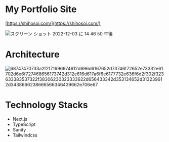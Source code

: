 # My Portfolio Site
[https://shihosoi.com/](https://shihosoi.com/)

![スクリーン ショット 2022-12-03 に 14 46 50 午後](https://user-images.githubusercontent.com/87953076/205426412-d277c206-c170-44cd-a567-0ac79ec2f288.png)

# Architecture
![68747470733a2f2f71696974612d696d6167652d73746f72652e73332e61702d6e6f727468656173742d312e616d617a6f6e6177732e636f6d2f302f323633383537322f38306230323333622d656433342d353134652d313239612d3438666238666566346439662e706e67](https://user-images.githubusercontent.com/87953076/205426319-5d1b06ac-0591-4610-8733-83a728436f69.png)

# Technology Stacks
- Next.js
- TypeScript
- Sanity
- Tailwindcss
